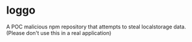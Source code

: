 # loggo
A POC malicious npm repository that attempts to steal localstorage data. (Please don't use this in a real application)
